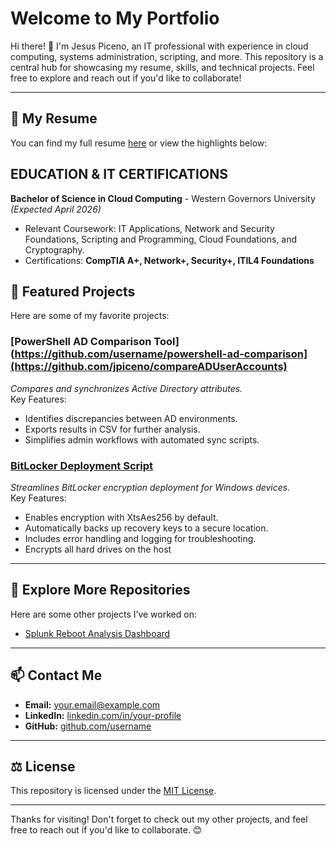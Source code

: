 # Welcome to My Portfolio

Hi there! 👋 I'm Jesus Piceno, an IT professional with experience in cloud computing, systems administration, scripting, and more. This repository is a central hub for showcasing my resume, skills, and technical projects. Feel free to explore and reach out if you'd like to collaborate!

---

## 📜 My Resume

You can find my full resume [here](https://github.com/jpiceno/resume/blob/main/README.md) or view the highlights below:
## EDUCATION & IT CERTIFICATIONS
**Bachelor of Science in Cloud Computing** - Western Governors University *(Expected April 2026)*
- Relevant Coursework: IT Applications, Network and Security Foundations, Scripting and Programming, Cloud Foundations, and Cryptography.  
- Certifications: **CompTIA A+, Network+, Security+, ITIL4 Foundations**

## 🚀 Featured Projects

Here are some of my favorite projects:

### [PowerShell AD Comparison Tool](https://github.com/username/powershell-ad-comparison](https://github.com/jpiceno/compareADUserAccounts)
*Compares and synchronizes Active Directory attributes.*  
Key Features:
- Identifies discrepancies between AD environments.
- Exports results in CSV for further analysis.
- Simplifies admin workflows with automated sync scripts.

### [BitLocker Deployment Script](https://github.com/username/bitlocker-deployment)
*Streamlines BitLocker encryption deployment for Windows devices.*  
Key Features:
- Enables encryption with XtsAes256 by default.
- Automatically backs up recovery keys to a secure location.
- Includes error handling and logging for troubleshooting.
- Encrypts all hard drives on the host
---

## 🔗 Explore More Repositories

Here are some other projects I’ve worked on:

- [Splunk Reboot Analysis Dashboard](https://github.com/username/splunk-reboot-analysis)

---

## 📫 Contact Me

- **Email:** [your.email@example.com](mailto:your.email@example.com)  
- **LinkedIn:** [linkedin.com/in/your-profile](https://linkedin.com/in/your-profile)  
- **GitHub:** [github.com/username](https://github.com/username)

---

## ⚖️ License

This repository is licensed under the [MIT License](LICENSE).

---

Thanks for visiting! Don't forget to check out my other projects, and feel free to reach out if you'd like to collaborate. 😊
